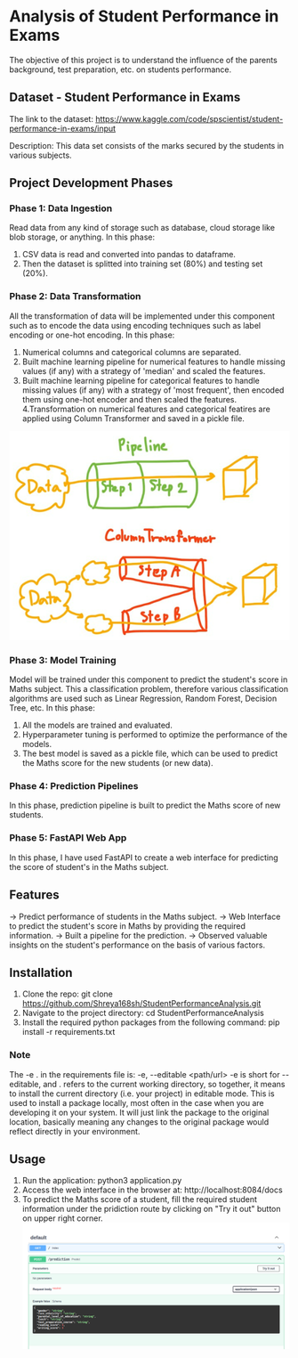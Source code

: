 # Analysis of Student Performance in Exams
The objective of this project is to understand the influence of the parents background, test preparation, etc. on students performance.

## Dataset - Student Performance in Exams
The link to the dataset: https://www.kaggle.com/code/spscientist/student-performance-in-exams/input

Description: 
This data set consists of the marks secured by the students in various subjects.

## Project Development Phases
### Phase 1: Data Ingestion
Read data from any kind of storage such as database, cloud storage like blob storage, or anything.
In this phase:
1. CSV data is read and converted into pandas to dataframe.
2. Then the dataset is splitted into training set (80%) and testing set (20%).

### Phase 2: Data Transformation
All the transformation of data will be implemented under this component such as to encode the data using encoding techniques such as label encoding or one-hot encoding.
In this phase:
1. Numerical columns and categorical columns are separated.
2. Built machine learning pipeline for numerical features to handle missing values (if any) with a strategy of 'median' and scaled the features.
3. Built machine learning pipeline for categorical features to handle missing values (if any) with a strategy of 'most frequent', then encoded them using one-hot encoder and then scaled the features.
4.Transformation on numerical features and categorical featires are applied using Column Transformer and saved in a pickle file.

![Difference between machine learning pipeline and column tranformer](image.png)

### Phase 3: Model Training
Model will be trained under this component to predict the student's score in Maths subject.
This a classification problem, therefore various classification algorithms are used such as Linear Regression, Random Forest, Decision Tree, etc.
In this phase:
1. All the models are trained and evaluated.
2. Hyperparameter tuning is performed to optimize the performance of the models.
3. The best model is saved as a pickle file, which can be used to predict the Maths score for the new students (or new data).

### Phase 4: Prediction Pipelines
In this phase, prediction pipeline is built to predict the Maths score of new students.

### Phase 5: FastAPI Web App
In this phase, I have used FastAPI to create a web interface for predicting the score of student's in the Maths subject.

## Features
-> Predict performance of students in the Maths subject.
-> Web Interface to predict the student's score in Maths by providing the required information.
-> Built a pipeline for the prediction.
-> Observed valuable insights on the student's performance on the basis of various factors.

## Installation
1. Clone the repo: 
git clone https://github.com/Shreya168sh/StudentPerformanceAnalysis.git
2. Navigate to the project directory: 
cd StudentPerformanceAnalysis
3. Install the required python packages from the following command: 
pip install -r requirements.txt

### Note
The -e . in the requirements file is:
-e, --editable <path/url>
-e is short for --editable, and . refers to the current working directory, so together, it means to install the current directory (i.e. your project) in editable mode.
This is used to install a package locally, most often in the case when you are developing it on your system. It will just link the package to the original location, basically meaning any changes to the original package would reflect directly in your environment.

## Usage
1. Run the application: python3 application.py
2. Access the web interface in the browser at:
http://localhost:8084/docs
3. To predict the Maths score of a student, fill the required student information under the pridiction route by clicking on "Try it out" button on upper right corner.
![Web Interface](<Screenshot from 2023-11-04 13-32-17.png>)




